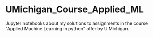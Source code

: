 # UMichigan_Course_Applied_ML
Jupyter notebooks about my solutions to assignments in the course "Applied Machine Learning in python" offer by U Michigan. 
